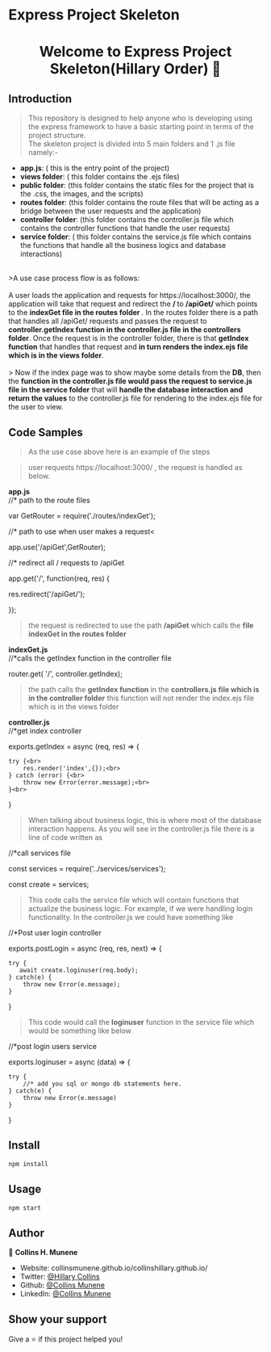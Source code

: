 # Express Project Skeleton
<h1 align="center">Welcome to Express Project Skeleton(Hillary Order) 👋</h1>

## Introduction

> This repository is designed to help anyone who is developing using the express framework to have a basic starting point in terms of the project structure.<br>
> The skeleton project is divided into 5 main folders and 1 .js file namely:-
<ul>
<li> <b>app.js</b>:  ( this is the entry point of the project)</li>
<li> <b>views folder</b>:  ( this folder contains the .ejs files)</li>
<li> <b>public folder</b>:  (this folder contains the static files for the project that is the .css, the images, and the scripts)</li>
<li> <b>routes folder</b>:  (this folder contains the route files that will be acting as a bridge between the user requests and the application)</li>
<li> <b>controller folder</b>:  (this folder contains the controller.js file which contains the controller functions that handle the user requests)</li>
<li><b>service folder</b>: ( this folder contains the service.js file which contains the functions that handle all the business logics and database interactions)</li>
</ul>
<br>
>A use case process flow is as follows:<br><br>
A user loads the application and requests for https://localhost:3000/,
the application will take that request and redirect the <b> / </b>  to <b> /apiGet/ </b> which points to the <b>indexGet file  in the routes folder </b>. In the routes folder there is a path that handles all /apiGet/ requests and passes the request to<b> controller.getIndex function in the controller.js file in the controllers folder</b>. Once the request is in the controller folder, there is that <b>getIndex function</b> that handles that request and <b>in turn renders the index.ejs file which is in the views folder</b>.
<br><br>
> Now if the index page was to show maybe some details from the <b>DB</b>, then the <b>function in the controller.js file would pass the request to service.js file in the service folder</b> that will <b>handle the database interaction and return the values</b> to the controller.js file for rendering to the index.ejs file for the user to view.

## Code Samples

> As the use case above here is an example of the steps

>user requests https://localhost:3000/ , the request is handled as below.<br>

<b>app.js</b><br>
//* path to the route files

var GetRouter = require('./routes/indexGet');


//* path to use when user makes a request<


app.use('/apiGet',GetRouter);



//* redirect all / requests to /apiGet

app.get('/', function(req, res) {

  res.redirect('/apiGet/');<br>

});

>the request is redirected to use the path <b>/apiGet</b> which calls the <b>file indexGet in the routes folder</b>

<b>indexGet.js</b><br>
//*calls the getIndex function in the controller file

router.get( '/', controller.getIndex);<br>

>the path calls the <b>getIndex function</b> in the <b>controllers.js file which is in the controller folder</b> this function will not render the index.ejs file which is in the views folder

<b>controller.js</b><br>
//*get index controller<br>

exports.getIndex = async (req, res) => {

    try {<br>
        res.render('index',{});<br>
    } catch (error) {<br>
        throw new Error(error.message);<br>
    }<br>
}

>When talking about business logic, this is where most of the database interaction happens. As you will see in the controller.js file there is a line of code written as <br>

//*call services file

const services  = require('../services/services');

const create  = services;

>This code calls the service file which will contain functions that actualize the business logic. For 
example, if we were handling login functionality. In the controller.js we could have something like<br>

//*Post user login controller

exports.postLogin = async (req, res, next) => {

    try {
       await create.loginuser(req.body);
    } catch(e) {
        throw new Error(e.message);
    }
}

> This code would call the <b>loginuser</b> function in the service file which would be something like below

//*post login users service

exports.loginuser = async (data) => {

    try {
        //* add you sql or mongo db statements here.
    } catch(e) {
        throw new Error(e.message)
    }
}

## Install

```sh
npm install
```

## Usage

```sh
npm start
```

## Author

👤 **Collins H. Munene**

* Website: collinsmunene.github.io/collinshillary.github.io/
* Twitter: [@Hillary Collins](https://twitter.com/HillaryCollns)
* Github: [@Collins Munene](https://github.com/CollinsMunene)
* LinkedIn: [@Collins Munene](https://linkedin.com/in/collins-hillary-munene)

## Show your support

Give a ⭐️ if this project helped you!
